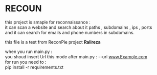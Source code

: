 # RECOUN
this project is smaple for reconnaissance :<br>
it can scan a website and search about it paths , subdomains , ips , ports<br>
and it can search for emails and phone numbers in subdomains.


this file is a test from ReconPie project **Ralireza**<br>

when you run main.py :<br>
you shoud insert Url this mode after main.py : --url www.Examole.com<br>
for run you need to :<br>
pip install -r requirements.txt
